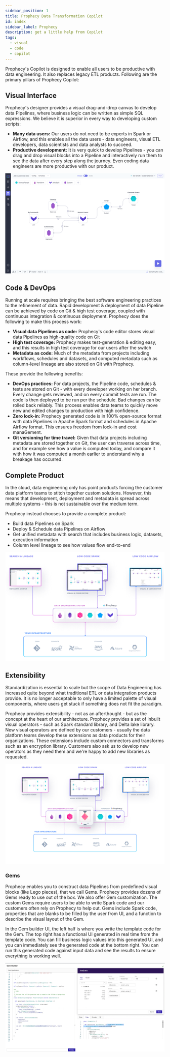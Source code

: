 ```yaml
---
sidebar_position: 1
title: Prophecy Data Transformation Copilot
id: index
sidebar_label: Prophecy
description: get a little help from Copilot
tags:
  - visual
  - code
  - copilot
---
```


Prophecy's Copilot is designed to enable all users to be productive with data engineering. It also replaces legacy ETL products. Following are the primary pillars of Prophecy Copilot:

## Visual Interface

Prophecy's designer provides a visual drag-and-drop canvas to develop data Pipelines, where business logic can be written as simple SQL expressions. We believe it is superior in every way to developing custom scripts:

- **Many data users:** Our users do not need to be experts in Spark or Airflow, and this enables all the data users - data engineers, visual ETL developers, data scientists and data analysts to succeed.
- **Productive development:** It is very quick to develop Pipelines - you can drag and drop visual blocks into a Pipeline and interactively run them to see the data after every step along the journey. Even coding data engineers are more productive with our product.

![Data Pipeline](./img/datapipeline.png)

## Code & DevOps

Running at scale requires bringing the best software engineering practices to the refinement of data. Rapid development & deployment of data Pipeline can be achieved by code on Git & high test coverage, coupled with continuous integration & continuous deployment. Prophecy does the following to make this process work:

- **Visual data Pipelines as code:** Prophecy's code editor stores visual data Pipelines as high-quality code on Git
- **High test coverage:** Prophecy makes test-generation & editing easy, and this results in high test coverage for our users after the switch
- **Metadata as code:** Much of the metadata from projects including workflows, schedules and datasets, and computed metadata such as column-level lineage are also stored on Git with Prophecy.

These provide the following benefits:

- **DevOps practices:** For data projects, the Pipeline code, schedules & tests are stored on Git - with every developer working on her branch. Every change gets reviewed, and on every commit tests are run. The code is then deployed to be run per the schedule. Bad changes can be rolled back reliably. This process enables data teams to quickly move new and edited changes to production with high confidence.
- **Zero lock-in:** Prophecy generated code is in 100% open-source format with data Pipelines in Apache Spark format and schedules in Apache Airflow format. This ensures freedom from lock-in and cost manaGement.
- **Git versioning for time travel:** Given that data projects including metadata are stored together on Git, the user can traverse across time, and for example see how a value is computed today, and compare it with how it was computed a month earlier to understand why a breakage has occurred.

## Complete Product

In the cloud, data engineering only has point products forcing the customer data platform teams to stitch together custom solutions. However, this means that development, deployment and metadata is spread across multiple systems - this is not sustainable over the medium term.

Prophecy instead chooses to provide a complete product:

- Build data Pipelines on Spark
- Deploy & Schedule data Pipelines on Airflow
- Get unified metadata with search that includes business logic, datasets, execution information
- Column level lineage to see how values flow end-to-end

![Complete](./img/complete.png)

## Extensibility

Standardization is essential to scale but the scope of Data Engineering has increased quite beyond what traditional ETL or data integration products provide. It is no longer acceptable to only have a limited palette of visual components, where users get stuck if something does not fit the paradigm.

Prophecy provides extensibility - not as an afterthought - but as the concept at the heart of our architecture. Prophecy provides a set of inbuilt visual operators - such as Spark standard library, and Delta lake library. New visual operators are defined by our customers - usually the data platform teams develop these extensions as data products for their organizations. These extensions include custom connectors and transforms such as an encryption library. Customers also ask us to develop new operators as they need them and we're happy to add new libraries as requested.

![Extensible](./img/extensible.png)

### Gems

Prophecy enables you to construct data Pipelines from predefined visual blocks (like Lego pieces), that we call Gems. Prophecy provides dozens of Gems ready to use out of the box. We also offer Gem customization. The custom Gems require users to be able to write Spark code and our customers often rely on Prophecy to help out. Gems include Spark code, properties that are blanks to be filled by the user from UI, and a function to describe the visual layout of the Gem.

In the Gem builder UI, the left half is where you write the template code for the Gem. The top right has a functional UI generated in real time from the template code. You can fill business logic values into this generated UI, and you can immediately see the generated code at the bottom right. You can run this generated code against input data and see the results to ensure everything is working well.

![Complete](./img/Gem-builder.png)
